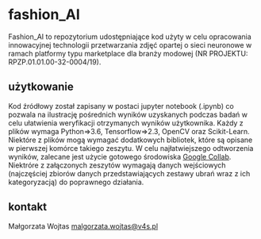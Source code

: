 # fashion_AI
Fashion_AI to repozytorium udostępniające kod użyty w celu opracowania innowacyjnej technologii przetwarzania zdjęć opartej o sieci neuronowe w ramach platformy typu marketplace dla branży modowej (NR PROJEKTU: RPZP.01.01.00-32-0004/19).

## użytkowanie
Kod źródłowy został zapisany w postaci jupyter notebook (.ipynb) co pozwala na ilustrację pośrednich wyników uzyskanych podczas badań w celu ułatwienia weryfikacji otrzymanych wyników użytkownika.
Każdy z plików wymaga Python=>3.6, Tensorflow=>2.3, OpenCV oraz Scikit-Learn. Niektóre z plików mogą wymagać dodatkowych bibliotek, które są opisane w pierwszej komórce takiego zeszytu. W celu najłatwiejszego odtworzenia wyników, zalecane jest użycie gotowego środowiska [Google Collab](https://colab.research.google.com/). Niektróre z załączonych zeszytów wymagają danych wejściowych (najczęściej zbiorów danych przedstawiających zestawy ubrań wraz z ich kategoryzacją) do poprawnego działania.

## kontakt
Małgorzata Wojtas
malgorzata.wojtas@v4s.pl
